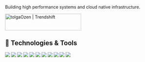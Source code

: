<!-- tolgaOzen/tolgaOzen is a special repository that shows this README on the GitHub profile -->

Building high performance systems and cloud native infrastructure.

<a href="https://trendshift.io/developers/6952" target="_blank">
  <img src="https://trendshift.io/api/badge/developers/6952" alt="tolgaOzen | Trendshift" width="250" height="55"/>
</a>

## 🔧 Technologies & Tools

![](https://img.shields.io/badge/Language-Go-informational?style=flat&logo=go&logoColor=white&color=blue)
![](https://img.shields.io/badge/Database-PostgreSQL-informational?style=flat&logo=postgresql&logoColor=white&color=blue)
![](https://img.shields.io/badge/Cache-Redis-informational?style=flat&logo=redis&logoColor=white&color=blue)
![](https://img.shields.io/badge/Message_Broker-Kafka-informational?style=flat&logo=apache-kafka&logoColor=white&color=blue)
![](https://img.shields.io/badge/Container-Docker-informational?style=flat&logo=docker&logoColor=white&color=blue)
![](https://img.shields.io/badge/Orchestration-Kubernetes-informational?style=flat&logo=kubernetes&logoColor=white&color=blue)
![](https://img.shields.io/badge/IaC-Pulumi-informational?style=flat&logo=pulumi&logoColor=white&color=blue)
![](https://img.shields.io/badge/IaC-Terraform-informational?style=flat&logo=terraform&logoColor=white&color=blue)
![](https://img.shields.io/badge/Cloud-AWS-informational?style=flat&logo=amazon-aws&logoColor=white&color=blue)
![](https://img.shields.io/badge/Ecosystem-Cloud_Native-informational?style=flat&logo=cncf&logoColor=white&color=blue)
![](https://img.shields.io/badge/Editor-VSCode-informational?style=flat&logo=visual-studio-code&logoColor=white&color=blue)
